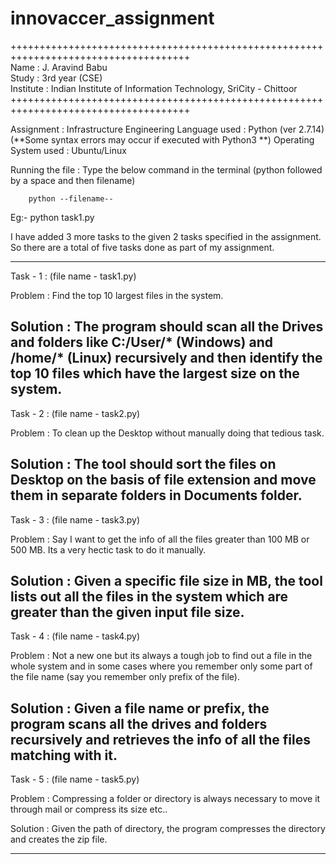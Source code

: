 # innovaccer_assignment


+++++++++++++++++++++++++++++++++++++++++++++++++++++++++++++++++++++++++++++++++++++										    
	Name : J. Aravind Babu							    
	Study : 3rd year (CSE)							    
	Institute : Indian Institute of Information Technology, SriCity - Chittoor  
+++++++++++++++++++++++++++++++++++++++++++++++++++++++++++++++++++++++++++++++++++++


Assignment : Infrastructure Engineering
Language used : Python (ver 2.7.14) (**Some syntax errors may occur if executed with Python3 **)
Operating System used : Ubuntu/Linux

Running the file : Type the below command in the terminal (python followed by a space and then filename)
	
		python --filename--

Eg:- python task1.py


I have added 3 more tasks to the given 2 tasks specified in the assignment.
So there are a total of five tasks done as part of my assignment. 

--------------------------------------------------------------------------
Task - 1 : (file name - task1.py)

Problem : Find the top 10 largest files in the system.

Solution : The program should scan all the Drives and folders like C:/User/* (Windows) and /home/* (Linux) recursively and then identify the top 10 files which have the largest size on the system.
--------------------------------------------------------------------------

Task - 2 : (file name - task2.py)

Problem : To clean up the Desktop without manually doing that tedious task.

Solution : The tool should sort the files on Desktop on the basis of file extension and move them in separate folders in Documents folder. 
--------------------------------------------------------------------------

Task - 3 : (file name - task3.py)

Problem : Say I want to get the info of all the files greater than 100 MB or 500 MB. Its a very hectic task to do it manually.

Solution : Given a specific file size in MB, the tool lists out all the files in the system which are greater than the given input file size.
--------------------------------------------------------------------------

Task - 4 : (file name - task4.py)

Problem : Not a new one but its always a tough job to find out a file in the whole system and in some cases where you remember only some part of the file name (say you remember only prefix of the file).

Solution : Given a file name or prefix, the program scans all the drives and folders recursively and retrieves the info of all the files matching with it.
--------------------------------------------------------------------------

Task - 5 : (file name - task5.py)

Problem : Compressing a folder or directory is always necessary to move it through mail or compress its size etc..

Solution : Given the path of directory, the program compresses the directory and creates the zip file.

--------------------------------------------------------------------------
